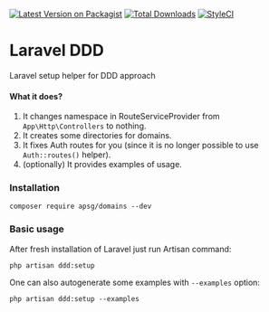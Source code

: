 [![Latest Version on Packagist][ico-version]][link-packagist]
[![Total Downloads][ico-downloads]][link-downloads]
[![StyleCI][ico-styleci]][link-styleci] 

# Laravel DDD
Laravel setup helper for DDD approach

#### What it does?

1. It changes namespace in RouteServiceProvider from `App\Http\Controllers` to nothing.
2. It creates some directories for domains.
3. It fixes Auth routes for you (since it is no longer possible to use `Auth::routes()` helper).
4. (optionally) It provides examples of usage. 

### Installation

`composer require apsg/domains --dev`

### Basic usage

After fresh installation of Laravel just run Artisan command:

``php artisan ddd:setup``

One can also autogenerate some examples with `--examples` option:

```php artisan ddd:setup --examples```


[ico-styleci]: https://github.styleci.io/repos/276352493/shield 
[link-styleci]: https://styleci.io/repos/276352493

[ico-version]: https://img.shields.io/packagist/v/apsg/domains.svg?style=flat-square
[ico-downloads]: https://img.shields.io/packagist/dt/apsg/domains.svg?style=flat-square

[link-packagist]: https://packagist.org/packages/apsg/domains
[link-downloads]: https://packagist.org/packages/apsg/domains
